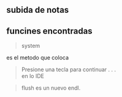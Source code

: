 ## subida de notas

## funcines encontradas

>system

es el metodo que coloca 
>Presione una tecla para continuar . . .  
en lo IDE

> flush
es un nuevo endl.
